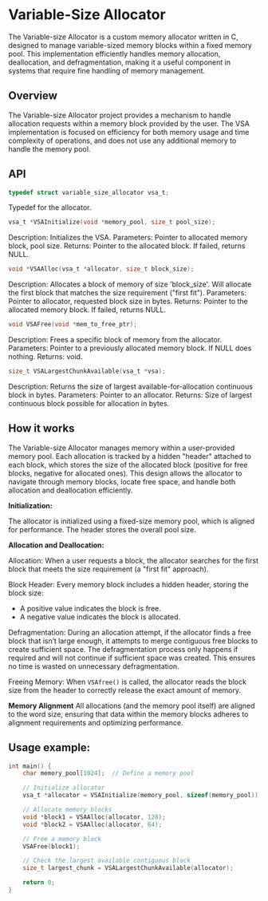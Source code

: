 # Variable-Size Allocator
The Variable-size Allocator is a custom memory allocator written in C, designed to manage variable-sized memory blocks within a fixed memory pool. This implementation efficiently handles memory allocation, deallocation, and defragmentation, making it a useful component in systems that require fine handling of memory management.



## Overview
The Variable-size Allocator project provides a mechanism to handle allocation requests within a memory block provided by the user.
The VSA implementation is focused on efficiency for both memory usage and time complexity of operations, and does not use any additional memory to handle the memory pool.



## API

```c
typedef struct variable_size_allocator vsa_t;
```
Typedef for the allocator.

```c
vsa_t *VSAInitialize(void *memory_pool, size_t pool_size);
```
Description: Initializes the VSA.
Parameters: Pointer to allocated memory block, pool size.
Returns: Pointer to the allocated block. If failed, returns NULL.

```c
void *VSAAlloc(vsa_t *allocator, size_t block_size);
```
Description: Allocates a block of memory of size 'block_size'. Will allocate the first block that matches the size requirement ("first fit").
Parameters: Pointer to allocator, requested block size in bytes.
Returns: Pointer to the allocated memory block. If failed, returns NULL.


```c
void VSAFree(void *mem_to_free_ptr);
```
Description: Frees a specific block of memory from the allocator.
Parameters: Pointer to a previously allocated memory block. If NULL does nothing.
Returns: void.


```c
size_t VSALargestChunkAvailable(vsa_t *vsa);
```
Description: Returns the size of largest available-for-allocation continuous block in bytes.
Parameters: Pointer to an allocator.
Returns: Size of largest continuous block possible for allocation in bytes.



## How it works

The Variable-size Allocator manages memory within a user-provided memory pool. Each allocation is tracked by a hidden "header" attached to each block, which stores the size of the allocated block (positive for free blocks, negative for allocated ones). This design allows the allocator to navigate through memory blocks, locate free space, and handle both allocation and deallocation efficiently.

**Initialization:**

The allocator is initialized using a fixed-size memory pool, which is aligned for performance. The header stores the overall pool size.

**Allocation and Deallocation:**

Allocation: When a user requests a block, the allocator searches for the first block that meets the size requirement (a "first fit" approach).

Block Header: Every memory block includes a hidden header, storing the block size:
- A positive value indicates the block is free.
- A negative value indicates the block is allocated.

Defragmentation: During an allocation attempt, if the allocator finds a free block that isn’t large enough, it attempts to merge contiguous free blocks to create sufficient space. The defragmentation process only happens if required and will not continue if sufficient space was created. This ensures no time is wasted on unnecessary defragmentation.

Freeing Memory: When `VSAfree()` is called, the allocator reads the block size from the header to correctly release the exact amount of memory.


**Memory Alignment**
All allocations (and the memory pool itself) are aligned to the word size, ensuring that data within the memory blocks adheres to alignment requirements and optimizing performance.



## Usage example:
```c
int main() {
    char memory_pool[1024];  // Define a memory pool

    // Initialize allocator
    vsa_t *allocator = VSAInitialize(memory_pool, sizeof(memory_pool));

    // Allocate memory blocks
    void *block1 = VSAAlloc(allocator, 128);
    void *block2 = VSAAlloc(allocator, 64);

    // Free a memory block
    VSAFree(block1);

    // Check the largest available contiguous block
    size_t largest_chunk = VSALargestChunkAvailable(allocator);

    return 0;
}
```
